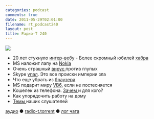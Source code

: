 ```yaml
---
categories: podcast
comments: true
date: 2011-05-29T02:01:00
filename: rt_podcast240
layout: post
title: Радио-Т 240
---
```


![](https://radio-t.com/images/radio-t/rt240.png)

- 20 лет стукнуло [интер-вебу](http://habrahabr.ru/blogs/internet/119473/)
[
](http://new.radio-t.com/2011/05/240_29.html)- Более скромный юбилей [хабра](http://habrahabr.ru/blogs/social_networks/119984/)
- MS наложит лапу на [Nokia](http://gigaom.com/mobile/why-a-microsoft-takeover-of-nokia-could-pay-off/)
- Очень страшный [вирус ](http://www.pcworld.com/businesscenter/article/228251/mac_defender_crashes_apple_security_myth.html)против глупых
- Skype [упал](http://internet.cnews.ru/news/top/index.shtml?2011/05/26/441581). Это все происки империи зла
- Что еще убрать из [браузера](http://www.readwriteweb.com/archives/google_wants_to_kill_the_url_chrome_13_lets_users.php)
- MS подарит миру [VB6](http://reddevnews.com/articles/2011/05/19/microsoft-to-open-source-vb6.aspx), если не постесняется
- Кошелек из телефона. [Зачем ](http://habrahabr.ru/blogs/wireless/119477/)и для кого?
- Как упорядочить работу на дому
- [Темы ](http://new.radio-t.com/2011/05/240.html)наших слушателей

[аудио](http://archive.rucast.net/radio-t/media/rt_podcast240.mp3) ● [radio-t.torrent](http://www.radio-t.com/torrents/rt_podcast240.mp3.torrent) ● [лог чата](http://chat.radio-t.com/logs/radio-t-240.html)<audio src="http://archive.rucast.net/radio-t/media/rt_podcast240.mp3" preload="none"></audio>
